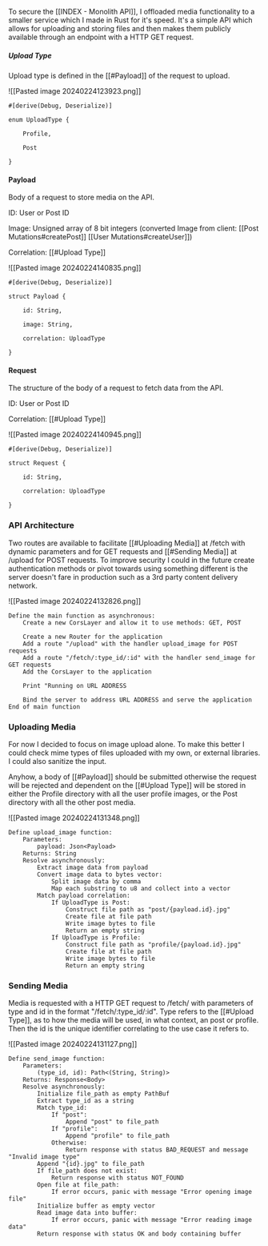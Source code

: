 
To secure the [[INDEX - Monolith API]], I offloaded media functionality to a smaller service which I made in Rust for it's speed. It's a simple API which allows for uploading and storing files and then makes them publicly available through an endpoint with a HTTP GET request.

##### Upload Type

Upload type is defined in the [[#Payload]] of the request to upload.

![[Pasted image 20240224123923.png]]

```
#[derive(Debug, Deserialize)]

enum UploadType {

	Profile,

	Post

}
```


#### Payload

Body of a request to store media on the API.

ID: User or Post ID

Image: Unsigned array of 8 bit integers (converted Image from client: [[Post Mutations#createPost]] [[User Mutations#createUser]])

Correlation: [[#Upload Type]]

![[Pasted image 20240224140835.png]]

```
#[derive(Debug, Deserialize)]

struct Payload {

	id: String,

	image: String,

	correlation: UploadType

}
```


#### Request

The structure of the body of a request to fetch data from the API.

ID: User or Post ID

Correlation: [[#Upload Type]]

![[Pasted image 20240224140945.png]]

```
#[derive(Debug, Deserialize)]

struct Request {

	id: String,

	correlation: UploadType

}
```


### API Architecture

Two routes are available to facilitate [[#Uploading Media]] at /fetch with dynamic parameters and for GET requests and [[#Sending Media]] at /upload for POST requests. To improve security I could in the future create authentication methods or pivot towards using something different is the server doesn't fare in production such as a 3rd party content delivery network.

![[Pasted image 20240224132826.png]]

```plaintext
Define the main function as asynchronous:
    Create a new CorsLayer and allow it to use methods: GET, POST

    Create a new Router for the application
    Add a route "/upload" with the handler upload_image for POST requests
    Add a route "/fetch/:type_id/:id" with the handler send_image for GET requests
    Add the CorsLayer to the application

    Print "Running on URL ADDRESS

    Bind the server to address URL ADDRESS and serve the application
End of main function
```


### Uploading Media

For now I decided to focus on image upload alone. To make this better I could check mime types of files uploaded with my own, or external libraries. I could also sanitize the input.

Anyhow, a body of [[#Payload]] should be submitted otherwise the request will be rejected and dependent on the [[#Upload Type]] will be stored in either the Profile directory with all the user profile images, or the Post directory with all the other post media.

![[Pasted image 20240224131348.png]]

```plaintext
Define upload_image function:
    Parameters:
        payload: Json<Payload>
    Returns: String
    Resolve asynchronously:
        Extract image data from payload
        Convert image data to bytes vector:
            Split image data by comma
            Map each substring to u8 and collect into a vector
        Match payload correlation:
            If UploadType is Post:
                Construct file path as "post/{payload.id}.jpg"
                Create file at file path
                Write image bytes to file
                Return an empty string
            If UploadType is Profile:
                Construct file path as "profile/{payload.id}.jpg"
                Create file at file path
                Write image bytes to file
                Return an empty string
```


### Sending Media

Media is requested with a HTTP GET request to /fetch/ with parameters of type and id in the format "/fetch/:type_id/:id". Type refers to the [[#Upload Type]], as to how the media will be used, in what context, an post or profile. Then the id is the unique identifier correlating to the use case it refers to.

![[Pasted image 20240224131127.png]]

```plaintext
Define send_image function:
    Parameters:
        (type_id, id): Path<(String, String)>
    Returns: Response<Body>
    Resolve asynchronously:
        Initialize file_path as empty PathBuf
        Extract type_id as a string
        Match type_id:
            If "post":
                Append "post" to file_path
            If "profile":
                Append "profile" to file_path
            Otherwise:
                Return response with status BAD_REQUEST and message "Invalid image type"
        Append "{id}.jpg" to file_path
        If file_path does not exist:
            Return response with status NOT_FOUND
        Open file at file_path:
            If error occurs, panic with message "Error opening image file"
        Initialize buffer as empty vector
        Read image data into buffer:
            If error occurs, panic with message "Error reading image data"
        Return response with status OK and body containing buffer
```
